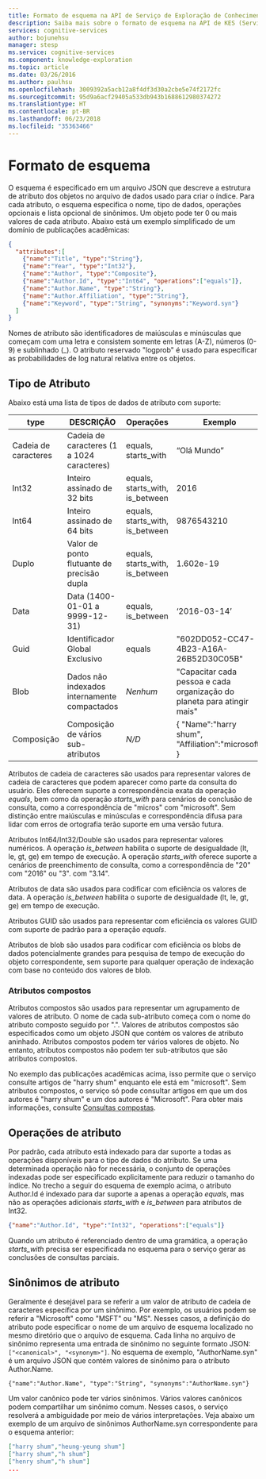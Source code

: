 ```yaml
---
title: Formato de esquema na API de Serviço de Exploração de Conhecimento | Microsoft Docs
description: Saiba mais sobre o formato de esquema na API de KES (Serviço de Exploração de Conhecimento) em serviços Cognitivos.
services: cognitive-services
author: bojunehsu
manager: stesp
ms.service: cognitive-services
ms.component: knowledge-exploration
ms.topic: article
ms.date: 03/26/2016
ms.author: paulhsu
ms.openlocfilehash: 3009392a5acb12a8f4df3d30a2cbe5e74f2172fc
ms.sourcegitcommit: 95d9a6acf29405a533db943b1688612980374272
ms.translationtype: HT
ms.contentlocale: pt-BR
ms.lasthandoff: 06/23/2018
ms.locfileid: "35363466"
---
```

# <a name="schema-format"></a>Formato de esquema
O esquema é especificado em um arquivo JSON que descreve a estrutura de atributo dos objetos no arquivo de dados usado para criar o índice.  Para cada atributo, o esquema especifica o nome, tipo de dados, operações opcionais e lista opcional de sinônimos.  Um objeto pode ter 0 ou mais valores de cada atributo.  Abaixo está um exemplo simplificado de um domínio de publicações acadêmicas:

``` json
{
  "attributes":[
    {"name":"Title", "type":"String"},
    {"name":"Year", "type":"Int32"},
    {"name":"Author", "type":"Composite"},
    {"name":"Author.Id", "type":"Int64", "operations":["equals"]},
    {"name":"Author.Name", "type":"String"},
    {"name":"Author.Affiliation", "type":"String"},
    {"name":"Keyword", "type":"String", "synonyms":"Keyword.syn"}
  ]
}
```

Nomes de atributo são identificadores de maiúsculas e minúsculas que começam com uma letra e consistem somente em letras (A-Z), números (0-9) e sublinhado (\_).  O atributo reservado "logprob" é usado para especificar as probabilidades de log natural relativa entre os objetos.

## <a name="attribute-type"></a>Tipo de Atributo
Abaixo está uma lista de tipos de dados de atributo com suporte:

| type | DESCRIÇÃO | Operações | Exemplo |
|------|-------------|------------|---------|
| Cadeia de caracteres | Cadeia de caracteres (1 a 1024 caracteres) | equals, starts_with | “Olá Mundo” |
| Int32 | Inteiro assinado de 32 bits | equals, starts_with, is_between | 2016 |
| Int64 | Inteiro assinado de 64 bits | equals, starts_with, is_between | 9876543210 |
| Duplo | Valor de ponto flutuante de precisão dupla | equals, starts_with, is_between | 1.602e-19 |
| Data | Data (1400-01-01 a 9999-12-31) | equals, is_between | ‘2016-03-14’ |
| Guid | Identificador Global Exclusivo | equals | "602DD052-CC47-4B23-A16A-26B52D30C05B" |
| Blob | Dados não indexados internamente compactados | *Nenhum* | "Capacitar cada pessoa e cada organização do planeta para atingir mais" |
| Composição | Composição de vários sub-atributos| *N/D* | { "Name":"harry shum", "Affiliation":"microsoft" } |

Atributos de cadeia de caracteres são usados para representar valores de cadeia de caracteres que podem aparecer como parte da consulta do usuário.  Eles oferecem suporte a correspondência exata da operação *equals*, bem como da operação *starts_with* para cenários de conclusão de consulta, como a correspondência de "micros" com "microsoft".  Sem distinção entre maiúsculas e minúsculas e correspondência difusa para lidar com erros de ortografia terão suporte em uma versão futura.

Atributos Int64/Int32/Double são usados para representar valores numéricos.  A operação *is_between* habilita o suporte de desigualdade (lt, le, gt, ge) em tempo de execução.  A operação *starts_with* oferece suporte a cenários de preenchimento de consulta, como a correspondência de "20" com "2016" ou "3". com "3.14".

Atributos de data são usados para codificar com eficiência os valores de data.  A operação *is_between* habilita o suporte de desigualdade (lt, le, gt, ge) em tempo de execução.
  
Atributos GUID são usados para representar com eficiência os valores GUID com suporte de padrão para a operação *equals*.

Atributos de blob são usados para codificar com eficiência os blobs de dados potencialmente grandes para pesquisa de tempo de execução do objeto correspondente, sem suporte para qualquer operação de indexação com base no conteúdo dos valores de blob.

### <a name="composite-attributes"></a>Atributos compostos
Atributos compostos são usados para representar um agrupamento de valores de atributo.  O nome de cada sub-atributo começa com o nome do atributo composto seguido por ".".  Valores de atributos compostos são especificados como um objeto JSON que contém os valores de atributo aninhado.  Atributos compostos podem ter vários valores de objeto.  No entanto, atributos compostos não podem ter sub-atributos que são atributos compostos.

No exemplo das publicações acadêmicas acima, isso permite que o serviço consulte artigos de "harry shum" enquanto ele está em "microsoft".  Sem atributos compostos, o serviço só pode consultar artigos em que um dos autores é "harry shum" e um dos autores é "Microsoft".  Para obter mais informações, consulte [Consultas compostas](SemanticInterpretation.md#composite-function).

## <a name="attribute-operations"></a>Operações de atributo
Por padrão, cada atributo está indexado para dar suporte a todas as operações disponíveis para o tipo de dados do atributo.  Se uma determinada operação não for necessária, o conjunto de operações indexadas pode ser especificado explicitamente para reduzir o tamanho do índice.  No trecho a seguir do esquema de exemplo acima, o atributo Author.Id é indexado para dar suporte a apenas a operação *equals*, mas não as operações adicionais *starts_with* e *is_between*  para atributos de Int32.
```json
{"name":"Author.Id", "type":"Int32", "operations":["equals"]}
```

Quando um atributo é referenciado dentro de uma gramática, a operação *starts_with* precisa ser especificada no esquema para o serviço gerar as conclusões de consultas parciais.  

## <a name="attribute-synonyms"></a>Sinônimos de atributo
Geralmente é desejável para se referir a um valor de atributo de cadeia de caracteres específica por um sinônimo.  Por exemplo, os usuários podem se referir a "Microsoft" como "MSFT" ou "MS".  Nesses casos, a definição do atributo pode especificar o nome de um arquivo de esquema localizado no mesmo diretório que o arquivo de esquema.  Cada linha no arquivo de sinônimo representa uma entrada de sinônimo no seguinte formato JSON: `["<canonical>", "<synonym>"]`.  No esquema de exemplo, "AuthorName.syn" é um arquivo JSON que contém valores de sinônimo para o atributo Author.Name.

`{"name":"Author.Name", "type":"String", "synonyms":"AuthorName.syn"}`


Um valor canônico pode ter vários sinônimos.  Vários valores canônicos podem compartilhar um sinônimo comum.  Nesses casos, o serviço resolverá a ambiguidade por meio de vários interpretações.  Veja abaixo um exemplo de um arquivo de sinônimos AuthorName.syn correspondente para o esquema anterior:
```json
["harry shum","heung-yeung shum"]
["harry shum","h shum"]
["henry shum","h shum"]
...
```
